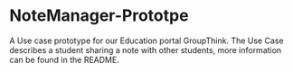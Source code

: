 # NoteManager-Prototpe
 A Use case prototype for our Education portal GroupThink. The Use Case describes a student sharing a note with other students, more information can be found in the README. 
